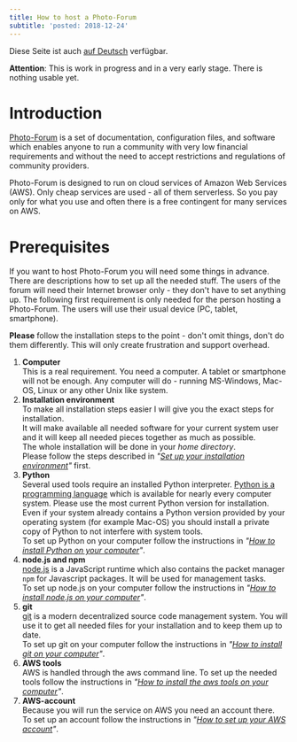 ```yaml
---
title: How to host a Photo-Forum
subtitle: 'posted: 2018-12-24'
---
```

Diese Seite ist auch [auf Deutsch](./index_de) verfügbar.

**Attention**: This is work in progress and in a very early stage. There is nothing usable yet.

# Introduction

[Photo-Forum](https://github.com/fte378/photo-forum)
is a set of documentation, configuration files, and software which enables
anyone to run a community with very low financial requirements and without the need
to accept restrictions and regulations of community providers.

Photo-Forum is designed to run on cloud services of Amazon Web Services (AWS). Only
cheap services are used - all of them serverless. So you pay only for what you use
and often there is a free contingent for many services on AWS.

# Prerequisites

If you want to host Photo-Forum you will need some things in advance. There are descriptions
how to set up all the needed stuff. The users of the forum will need their Internet browser
only - they don't have to set anything up. The following first requirement is only needed
for the person hosting a Photo-Forum. The users will use their usual device (PC, tablet, smartphone).

**Please** follow the installation steps to the point - don't omit things, don't do them differently.
This will only create frustration and support overhead.

1. **Computer**  
  This is a real requirement. You need a computer. A tablet or smartphone will not be enough.
  Any computer will do - running MS-Windows, Mac-OS, Linux or any other Unix like system.
2. **Installation environment**  
  To make all installation steps easier I will give you the exact steps for installation.  
  It will make available all needed software for your current system user and it will keep
  all needed pieces together as much as possible.   
  The whole installation will be done in your _home directory_.   
  Please follow the steps described in _"[Set up your installation environment](./envsetup)"_ first.
3. **Python**  
  Several used tools require an installed Python interpreter.
  [Python is a programming language](https://www.python.org/)
  which is available for nearly every computer system. Please use the most current Python version
  for installation. Even if your system already contains a Python version provided by your operating
  system (for example Mac-OS) you should install a private copy of Python to not interfere with
  system tools.  
  To set up Python on your computer follow the instructions in
  _"[How to install Python on your computer](./pythonsetup)"_.
4. **node.js and npm**   
   [node.js](https://nodejs.org/en/) is a JavaScript runtime which also contains the
   packet manager `npm` for Javascript packages. It will be used for management tasks.  
   To set up node.js on your computer follow the instructions in
   _"[How to install node.js on your computer](./nodesetup)"_.
5. **git**  
  [git](https://git-scm.com) is a modern decentralized source code management system. You will use
  it to get all needed files for your installation and to keep them up to date.   
  To set up git on your computer follow the instructions in
  _"[How to install git on your computer](./gitsetup)"_.
6. **AWS tools**  
  AWS is handled through the aws command line. To set up the needed tools follow the instructions in
  _"[How to install the aws tools on your computer](./awstoolssetup)"_.
7. **AWS-account**  
  Because you will run the service on AWS you need an account there.   
  To set up an account follow the instructions in
  _"[How to set up your AWS account](./awssetup)"_.
